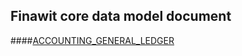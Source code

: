 ## Finawit core data model document
####[ACCOUNTING_GENERAL_LEDGER](./accounting_general_ledger.md	)